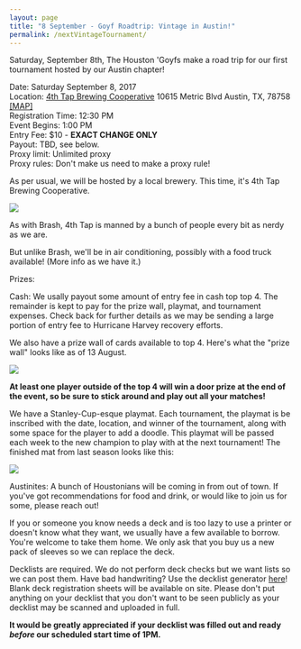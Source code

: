 ```yaml
---
layout: page
title: "8 September - Goyf Roadtrip: Vintage in Austin!"
permalink: /nextVintageTournament/
---
```


Saturday, September 8th, The Houston 'Goyfs make a road trip for our first tournament hosted by our Austin chapter!

Date: Saturday September 8, 2017  
Location: [4th Tap Brewing Cooperative](http://4thtap.coop/home) 10615 Metric Blvd Austin, TX, 78758 [[MAP]](https://goo.gl/maps/Cv7zPb52WtB2)  
Registration Time: 12:30 PM  
Event Begins: 1:00 PM  
Entry Fee: $10 - **EXACT CHANGE ONLY**  
Payout: TBD, see below.  
Proxy limit: Unlimited proxy  
Proxy rules: Don't make us need to make a proxy rule!  


As per usual, we will be hosted by a local brewery. This time, it's 4th Tap Brewing Cooperative.

![](https://images.lonestarlhurgoyfs.com/4th_tap/logo.png)

As with Brash, 4th Tap is manned by a bunch of people every bit as nerdy as we are.

But unlike Brash, we'll be in air conditioning, possibly with a food truck available! (More info as we have it.)

Prizes:

Cash: We usally payout some amount of entry fee in cash top top 4. The remainder is kept to pay for the prize wall, playmat, and tournament expenses. Check back for further details as we may be sending a large portion of entry fee to Hurricane Harvey recovery efforts.


We also have a prize wall of cards available to top 4. Here's what the "prize wall" looks like as of 13 August.

![](https://images.lonestarlhurgoyfs.com/prize_pool_5Aug2017.jpg)

**At least one player outside of the top 4 will win a door prize at the end of the event, so be sure to stick around and play out all your matches!**

We have a Stanley-Cup-esque playmat. Each tournament, the playmat is be inscribed with the date, location, and winner of the tournament, along with some space for the player to add a doodle. This playmat will be passed each week to the new champion to play with at the next tournament! The finished mat from last season looks like this:

![](https://images.lonestarlhurgoyfs.com/s1_playmat.jpg)

Austinites: A bunch of Houstonians will be coming in from out of town. If you've got recommendations for food and drink, or would like to join us for some, please reach out!

If you or someone you know needs a deck and is too lazy to use a printer or doesn't know what they want, we usually have a few available to borrow. You're welcome to take them home. We only ask that you buy us a new pack of sleeves so we can replace the deck.

Decklists are required. We do not perform deck checks but we want lists so we can post them. Have bad handwriting? Use the decklist generator [here](https://decklist.org)! Blank deck registration sheets will be available on site. Please don't put anything on your decklist that you don't want to be seen publicly as your decklist may be scanned and uploaded in full.

**It would be greatly appreciated if your decklist was filled out and ready *before* our scheduled start time of 1PM.**